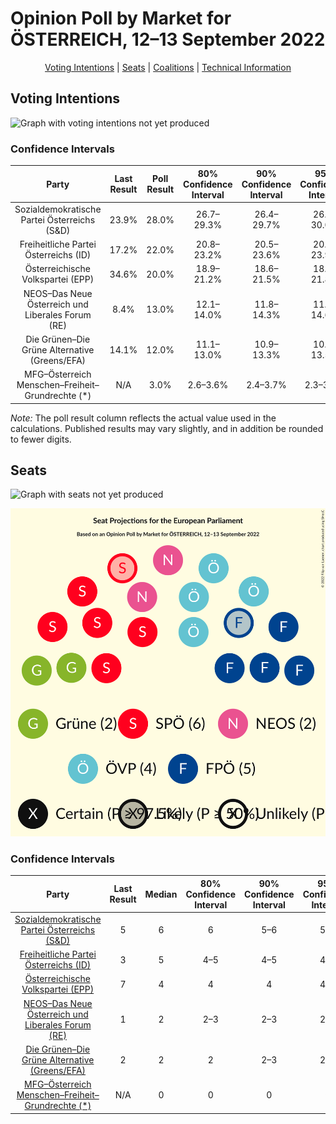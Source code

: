 # Opinion Poll by Market for ÖSTERREICH, 12–13 September 2022

<p align="center"><a href="#voting-intentions">Voting Intentions</a> | <a href="#seats">Seats</a> | <a href="#coalitions">Coalitions</a> | <a href="#technical-information">Technical Information</a></p>

## Voting Intentions

![Graph with voting intentions not yet produced](2022-09-13-Market.png "Voting Intentions")

### Confidence Intervals

| Party | Last Result | Poll Result | 80% Confidence Interval | 90% Confidence Interval | 95% Confidence Interval | 99% Confidence Interval |
|:-----:|:-----------:|:-----------:|:-----------------------:|:-----------------------:|:-----------------------:|:-----------------------:|
| Sozialdemokratische Partei Österreichs (S&D) | 23.9% | 28.0% | 26.7–29.3% |26.4–29.7% |26.1–30.0% |25.5–30.7% |
| Freiheitliche Partei Österreichs (ID) | 17.2% | 22.0% | 20.8–23.2% |20.5–23.6% |20.2–23.9% |19.7–24.5% |
| Österreichische Volkspartei (EPP) | 34.6% | 20.0% | 18.9–21.2% |18.6–21.5% |18.3–21.8% |17.8–22.4% |
| NEOS–Das Neue Österreich und Liberales Forum (RE) | 8.4% | 13.0% | 12.1–14.0% |11.8–14.3% |11.6–14.6% |11.2–15.0% |
| Die Grünen–Die Grüne Alternative (Greens/EFA) | 14.1% | 12.0% | 11.1–13.0% |10.9–13.3% |10.6–13.5% |10.2–14.0% |
| MFG–Österreich Menschen–Freiheit–Grundrechte (*) | N/A | 3.0% | 2.6–3.6% |2.4–3.7% |2.3–3.9% |2.1–4.1% |

*Note:* The poll result column reflects the actual value used in the calculations. Published results may vary slightly, and in addition be rounded to fewer digits.

## Seats

![Graph with seats not yet produced](2022-09-13-Market-seats.png "Seats")

![Graph with seating plan not yet produced](2022-09-13-Market-seating-plan.png "Seating Plan")

### Confidence Intervals

| Party | Last Result | Median | 80% Confidence Interval | 90% Confidence Interval | 95% Confidence Interval | 99% Confidence Interval |
|:-----:|:-----------:|:------:|:-----------------------:|:-----------------------:|:-----------------------:|:-----------------------:|
| <a href="#sozialdemokratische-partei-österreichs-(s&d)">Sozialdemokratische Partei Österreichs (S&D)</a> | 5 | 6 | 6 |5–6 |5–6 |5–7 |
| <a href="#freiheitliche-partei-österreichs-(id)">Freiheitliche Partei Österreichs (ID)</a> | 3 | 5 | 4–5 |4–5 |4–5 |4–5 |
| <a href="#österreichische-volkspartei-(epp)">Österreichische Volkspartei (EPP)</a> | 7 | 4 | 4 |4 |4–5 |3–5 |
| <a href="#neos–das-neue-österreich-und-liberales-forum-(re)">NEOS–Das Neue Österreich und Liberales Forum (RE)</a> | 1 | 2 | 2–3 |2–3 |2–3 |2–3 |
| <a href="#die-grünen–die-grüne-alternative-(greens/efa)">Die Grünen–Die Grüne Alternative (Greens/EFA)</a> | 2 | 2 | 2 |2–3 |2–3 |2–3 |
| <a href="#mfg–österreich-menschen–freiheit–grundrechte-(*)">MFG–Österreich Menschen–Freiheit–Grundrechte (*)</a> | N/A | 0 | 0 |0 |0 |0 |

